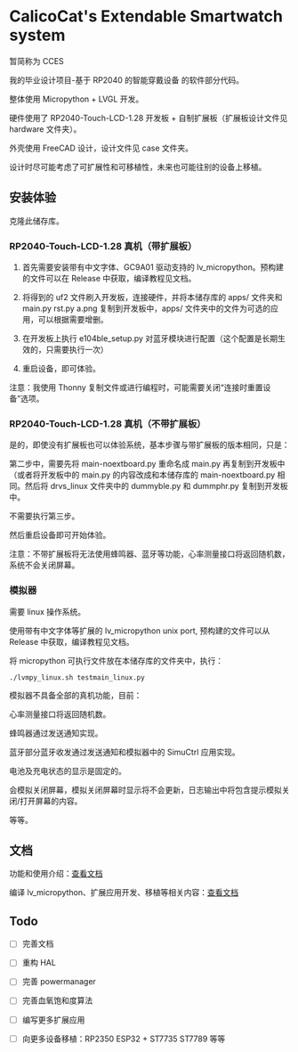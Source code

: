 # CalicoCat's Extendable Smartwatch system

暂简称为 CCES

我的毕业设计项目-基于 RP2040 的智能穿戴设备 的软件部分代码。

整体使用 Micropython + LVGL 开发。

硬件使用了 RP2040-Touch-LCD-1.28 开发板 + 自制扩展板（扩展板设计文件见 hardware 文件夹）。

外壳使用 FreeCAD 设计，设计文件见 case 文件夹。

设计时尽可能考虑了可扩展性和可移植性，未来也可能往别的设备上移植。

## 安装体验

克隆此储存库。

### RP2040-Touch-LCD-1.28 真机（带扩展板）

1. 首先需要安装带有中文字体、GC9A01 驱动支持的 lv_micropython。预构建的文件可以在 Release 中获取，编译教程见文档。

2. 将得到的 uf2 文件刷入开发板，连接硬件，并将本储存库的 apps/ 文件夹和 main.py rst.py a.png 复制到开发板中，apps/ 文件夹中的文件为可选的应用，可以根据需要增删。

3. 在开发板上执行 e104ble_setup.py 对蓝牙模块进行配置（这个配置是长期生效的，只需要执行一次）

4. 重启设备，即可体验。

注意：我使用 Thonny 复制文件或进行编程时，可能需要关闭“连接时重置设备”选项。

### RP2040-Touch-LCD-1.28 真机（不带扩展板）

是的，即使没有扩展板也可以体验系统，基本步骤与带扩展板的版本相同，只是：

第二步中，需要先将 main-noextboard.py 重命名成 main.py 再复制到开发板中（或者将开发板中的 main.py 的内容改成和本储存库的 main-noextboard.py 相同。然后将 drvs_linux 文件夹中的 dummyble.py 和 dummphr.py 复制到开发板中。

不需要执行第三步。

然后重启设备即可开始体验。

注意：不带扩展板将无法使用蜂鸣器、蓝牙等功能，心率测量接口将返回随机数，系统不会关闭屏幕。

### 模拟器

需要 linux 操作系统。

使用带有中文字体等扩展的 lv_micropython unix port, 预构建的文件可以从 Release 中获取，编译教程见文档。

将 micropython 可执行文件放在本储存库的文件夹中，执行：

```
./lvmpy_linux.sh testmain_linux.py
```

模拟器不具备全部的真机功能，目前：

心率测量接口将返回随机数。

蜂鸣器通过发送通知实现。

蓝牙部分蓝牙收发通过发送通知和模拟器中的 SimuCtrl 应用实现。

电池及充电状态的显示是固定的。

会模拟关闭屏幕，模拟关闭屏幕时显示将不会更新，日志输出中将包含提示模拟关闭/打开屏幕的内容。

等等。

## 文档

功能和使用介绍：[查看文档](docs/README.md#用户文档)

编译 lv_micropython、扩展应用开发、移植等相关内容：[查看文档](docs/README.md#开发文档)

## Todo

- [ ] 完善文档

- [ ] 重构 HAL

- [ ] 完善 powermanager

- [ ] 完善血氧饱和度算法

- [ ] 编写更多扩展应用

- [ ] 向更多设备移植：RP2350 ESP32 + ST7735 ST7789 等等